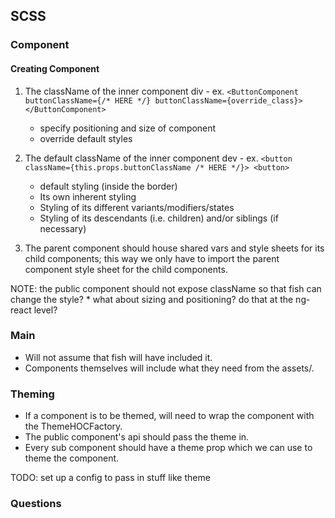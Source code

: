 ## SCSS

### Component

#### Creating Component

1. The className of the inner component div - ex. `<ButtonComponent buttonClassName={/* HERE */} buttonClassName={override_class}></ButtonComponent>`
    * specify positioning and size of component
    * override default styles
    
2. The default className of the inner component dev - ex. `<button className={this.props.buttonClassName /* HERE */}> <button>`
    * default styling (inside the border)
    * Its own inherent styling
    * Styling of its different variants/modifiers/states
    * Styling of its descendants (i.e. children) and/or siblings (if necessary)

3. The parent component should house shared vars and style sheets for its child components; this way we only have to import the parent component style sheet for the child components.

NOTE: the public component should not expose className so that fish can change the style?
    * what about sizing and positioning? do that at the ng-react level?

### Main

* Will not assume that fish will have included it.
* Components themselves will include what they need from the assets/.

### Theming

* If a component is to be themed, will need to wrap the component with the ThemeHOCFactory.
* The public component's api should pass the theme in.
* Every sub component should have a theme prop which we can use to theme the component.

TODO: set up a config to pass in stuff like theme

### Questions